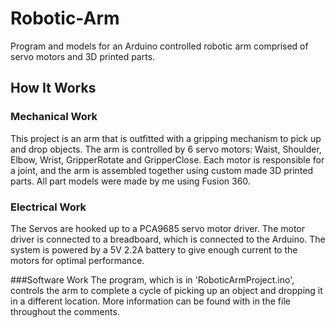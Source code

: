 # Robotic-Arm
Program and models for an Arduino controlled robotic arm comprised of servo motors and 3D printed parts.

## How It Works
### Mechanical Work
This project is an arm that is outfitted with a gripping mechanism to pick up and drop objects.
The arm is controlled by 6 servo motors: Waist, Shoulder, Elbow, Wrist, GripperRotate and GripperClose.
Each motor is responsible for a joint, and the arm is assembled together using custom made 3D printed 
parts. All part models were made by me using Fusion 360.

### Electrical Work
The Servos are hooked up to a PCA9685 servo motor driver. The motor driver is connected to a breadboard, 
which is connected to the Arduino. The system is powered by a 5V 2.2A battery to give enough current to 
the motors for optimal performance.

###Software Work
The program, which is in 'RoboticArmProject.ino', controls the arm to complete a cycle of picking up an 
object and dropping it in a different location. More information can be found with in the file throughout
the comments.
